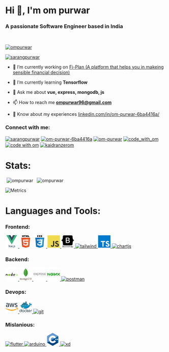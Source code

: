 <h1 align="left">Hi 👋, I'm om purwar</h1>
<h3 align="left">A passionate Software Engineer based in India</h3>
<br>
<p align="left"> <a href="https://github.com/ryo-ma/github-profile-trophy"><img src="https://github-profile-trophy.vercel.app/?username=ompurwar" alt="ompurwar" /></a> </p>

<p align="left"> <a href="https://twitter.com/sarangpurwar" target="blank"><img src="https://img.shields.io/twitter/follow/sarangpurwar?logo=twitter&style=for-the-badge" alt="sarangpurwar" /></a> </p>

- 🔭 I’m currently working on [Fi-Plan (A platform that helps you in makeing sensible financial decision)](https://www.fi-plan.com)

- 🌱 I’m currently learning **Tensorflow**

- 💬 Ask me about **vue, express, mongodb, js**

- 📫 How to reach me **ompurwar96@gmail.com**

- 📄 Know about my experiences [linkedin.com/in/om-purwar-6ba4416a/](linkedin.com/in/om-purwar-6ba4416a/)

<h3 align="left">Connect with me:</h3>
<p align="left">
<a href="https://twitter.com/sarangpurwar" target="blank"><img align="center" src="https://raw.githubusercontent.com/rahuldkjain/github-profile-readme-generator/master/src/images/icons/Social/twitter.svg" alt="sarangpurwar" height="30" width="40" /></a>
<a href="https://linkedin.com/in/om-purwar-6ba4416a" target="blank"><img align="center" src="https://raw.githubusercontent.com/rahuldkjain/github-profile-readme-generator/master/src/images/icons/Social/linked-in-alt.svg" alt="om-purwar-6ba4416a" height="30" width="40" /></a>
<a href="https://stackoverflow.com/users/3856056/om-purwar" target="blank"><img align="center" src="https://raw.githubusercontent.com/rahuldkjain/github-profile-readme-generator/master/src/images/icons/Social/stack-overflow.svg" alt="om-purwar" height="30" width="40" /></a>
<a href="https://instagram.com/code_with_om" target="blank"><img align="center" src="https://raw.githubusercontent.com/rahuldkjain/github-profile-readme-generator/master/src/images/icons/Social/instagram.svg" alt="code_with_om" height="30" width="40" /></a>
<a href="https://www.youtube.com/@code_with_om/featured" target="blank"><img align="center" src="https://raw.githubusercontent.com/rahuldkjain/github-profile-readme-generator/master/src/images/icons/Social/youtube.svg" alt="code with om" height="30" width="40" /></a>
<a href="https://www.hackerrank.com/kaidranzerom" target="blank"><img align="center" src="https://raw.githubusercontent.com/rahuldkjain/github-profile-readme-generator/master/src/images/icons/Social/hackerrank.svg" alt="kaidranzerom" height="30" width="40" /></a>
</p>
<!-- <p><img align="left" src="https://github-readme-stats.vercel.app/api/top-langs?username=ompurwar&show_icons=true&locale=en&layout=compact" alt="ompurwar" /></p> -->
<h1>Stats:</h1>
<p>&nbsp;<img align="center" src="https://github-readme-stats.vercel.app/api?username=ompurwar&show_icons=true&locale=en" alt="ompurwar" />&nbsp;&nbsp;&nbsp;<img align="center" src="https://github-readme-streak-stats.herokuapp.com/?user=ompurwar&" alt="ompurwar" /></p>

![Metrics](https://metrics.lecoq.io/ompurwar?template=classic&base.header=0&base.activity=0&base.community=0&base.repositories=0&base.metadata=0&notable=1&achievements=1&base=header%2C%20activity%2C%20community%2C%20repositories%2C%20metadata&base.indepth=false&base.hireable=false&base.skip=false&achievements=false&achievements.threshold=C&achievements.secrets=true&achievements.display=compact&achievements.limit=0&notable=false&notable.from=organization&notable.repositories=false&notable.indepth=false&notable.types=commit&notable.self=false&config.timezone=Asia%2FCalcutta)
<h1 align="left">Languages and Tools:</h1>

<h3 align="left">Frontend:</h3>
<p align="left">
 <a href="https://vuejs.org/" target="_blank" rel="noreferrer"> <img src="https://raw.githubusercontent.com/devicons/devicon/master/icons/vuejs/vuejs-original-wordmark.svg" alt="vuejs" width="40" height="40"/> </a>
 <a href="https://www.w3.org/html/" target="_blank" rel="noreferrer"> <img src="https://raw.githubusercontent.com/devicons/devicon/master/icons/html5/html5-original-wordmark.svg" alt="html5" width="40" height="40"/></a>
 <a href="https://www.w3schools.com/css/" target="_blank" rel="noreferrer"> <img src="https://raw.githubusercontent.com/devicons/devicon/master/icons/css3/css3-original-wordmark.svg" alt="css3" width="40" height="40"/> </a>
 <a href="https://developer.mozilla.org/en-US/docs/Web/JavaScript" target="_blank" rel="noreferrer"> <img src="https://raw.githubusercontent.com/devicons/devicon/master/icons/javascript/javascript-original.svg" alt="javascript" width="40" height="40"/> </a> 
 <a href="https://getbootstrap.com" target="_blank" rel="noreferrer"> <img src="https://raw.githubusercontent.com/devicons/devicon/master/icons/bootstrap/bootstrap-plain-wordmark.svg" alt="bootstrap" width="40" height="40"/> </a>
 <a href="https://tailwindcss.com/" target="_blank" rel="noreferrer"> <img src="https://www.vectorlogo.zone/logos/tailwindcss/tailwindcss-icon.svg" alt="tailwind" width="40" height="40"/> </a> 
 <a href="https://www.typescriptlang.org/" target="_blank" rel="noreferrer"> <img src="https://raw.githubusercontent.com/devicons/devicon/master/icons/typescript/typescript-original.svg" alt="typescript" width="40" height="40"/> </a>  
 <a href="https://www.chartjs.org" target="_blank" rel="noreferrer"> <img src="https://www.chartjs.org/media/logo-title.svg" alt="chartjs" width="40" height="40"/> </a> 
</p>
<h3 align="left">Backend:</h3>
<p align="left">
  <a href="https://nodejs.org" target="_blank" rel="noreferrer"> <img src="https://raw.githubusercontent.com/devicons/devicon/master/icons/nodejs/nodejs-original-wordmark.svg" alt="nodejs" width="40" height="40"/> </a>
  <a href="https://www.mongodb.com/" target="_blank" rel="noreferrer"> <img src="https://raw.githubusercontent.com/devicons/devicon/master/icons/mongodb/mongodb-original-wordmark.svg" alt="mongodb" width="40" height="40"/> </a>
  <a href="https://expressjs.com" target="_blank" rel="noreferrer"> <img src="https://raw.githubusercontent.com/devicons/devicon/master/icons/express/express-original-wordmark.svg" alt="express" width="40" height="40"/> </a>
  <a href="https://www.nginx.com" target="_blank" rel="noreferrer"> <img src="https://raw.githubusercontent.com/devicons/devicon/master/icons/nginx/nginx-original.svg" alt="nginx" width="40" height="40"/> </a>
  <a href="https://postman.com" target="_blank" rel="noreferrer"> <img src="https://www.vectorlogo.zone/logos/getpostman/getpostman-icon.svg" alt="postman" width="40" height="40"/> </a>
</p>
<h3 align="left">Devops:</h3>
<p align="left">
 <a href="https://aws.amazon.com" target="_blank" rel="noreferrer"> <img src="https://raw.githubusercontent.com/devicons/devicon/master/icons/amazonwebservices/amazonwebservices-original-wordmark.svg" alt="aws" width="40" height="40"/> </a>
 <a href="https://www.docker.com/" target="_blank" rel="noreferrer"> <img src="https://raw.githubusercontent.com/devicons/devicon/master/icons/docker/docker-original-wordmark.svg" alt="docker" width="40" height="40"/> </a>
 <a href="https://git-scm.com/" target="_blank" rel="noreferrer"> <img src="https://www.vectorlogo.zone/logos/git-scm/git-scm-icon.svg" alt="git" width="40" height="40"/></a>
</p>
<h3 align="left">Mislanious:</h3>
<p align="left">
 <a href="https://flutter.dev" target="_blank" rel="noreferrer"> <img src="https://www.vectorlogo.zone/logos/flutterio/flutterio-icon.svg" alt="flutter" width="40" height="40"/> </a>
 <a href="https://www.arduino.cc/" target="_blank" rel="noreferrer"> <img src="https://cdn.worldvectorlogo.com/logos/arduino-1.svg" alt="arduino" width="40" height="40"/> </a>
 <a href="https://www.w3schools.com/cpp/" target="_blank" rel="noreferrer"> <img src="https://raw.githubusercontent.com/devicons/devicon/master/icons/cplusplus/cplusplus-original.svg" alt="cplusplus" width="40" height="40"/> </a>
 <a href="https://www.adobe.com/products/xd.html" target="_blank" rel="noreferrer"> <img src="https://cdn.worldvectorlogo.com/logos/adobe-xd.svg" alt="xd" width="40" height="40"/> </a>
</p>

